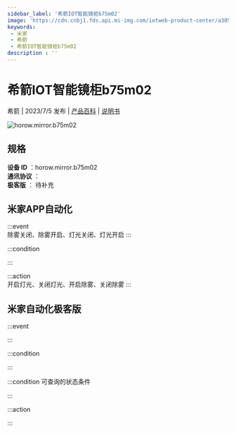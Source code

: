 ```yaml
---
sidebar_label: '希箭IOT智能镜柜b75m02'
image: 'https://cdn.cnbj1.fds.api.mi-img.com/iotweb-product-center/a305f4e71535e48ff38060a70c4b38b3_1679388737000.png?GalaxyAccessKeyId=AKVGLQWBOVIRQ3XLEW&Expires=9223372036854775807&Signature=8BQms3ZaktU7Me//lV/2QO8yOl8='
keywords: 
 - 米家
 - 希箭
 - 希箭IOT智能镜柜b75m02
description : ''
---
```

# 希箭IOT智能镜柜b75m02

希箭 | 2023/7/5 发布 | [产品百科](https://home.mi.com/webapp/content/baike/product/index.html?model=horow.mirror.b75m02/) | [说明书](https://home.mi.com/views/introduction.html?model=horow.mirror.b75m02&region=cn)

![horow.mirror.b75m02](https://cdn.cnbj1.fds.api.mi-img.com/iotweb-product-center/a305f4e71535e48ff38060a70c4b38b3_1679388737000.png?GalaxyAccessKeyId=AKVGLQWBOVIRQ3XLEW&Expires=9223372036854775807&Signature=8BQms3ZaktU7Me//lV/2QO8yOl8=)

## 规格  
> 
**设备 ID** ：horow.mirror.b75m02  
**通讯协议** ：  
**极客版**  ： 待补充 


## 米家APP自动化  

:::event  
除雾关闭、除雾开启、灯光关闭、灯光开启
:::

:::condition  

:::

:::action   
开启灯光、关闭灯光、开启除雾、关闭除雾
:::

## 米家自动化极客版  

:::event  

:::

:::condition  

:::

:::condition 可查询的状态条件  

:::

:::action  

:::

        

